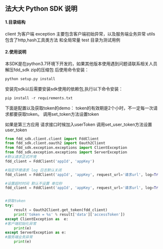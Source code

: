 ## 法大大 Python SDK 说明

#### 1.目录结构
client 为客户端
exception 主要包含客户端初始异常，以及服务端业务异常
utils 包含了http,hash工具类方法 和全局常量
test 目录为测试用例

#### 2.使用说明
本SDK是在python3.7环境下开发的，如果其他版本使用遇到问题请联系相关人员
解压fdd_sdk zip的压缩包
后使用命令安装：
```python
python setup.py install
```

安装完sdk以后需要安装sdk使用的依赖包,执行以下命令安装：
```python
pip install -r requirements.txt
```

下面是配置以及获取token的demo：
token的有效期是2个小时，不一定每一次请求都要获取token。
调用set_token方法设置token

如果是第三方应用 请求接口时候加入userToken
调用set_user_token方法设置user_token

```python
from fdd_sdk.client.client import FddClient
from fdd_sdk.client.oauth2 import Oauth2Client
from fdd_sdk.exception.exceptions import ClientException
from fdd_sdk.exception.exceptions import ServerException
#默认请求正式环境
fdd_client = FddClient('appId', 'appKey')

#指定环境请求 log 日志默认关闭
fdd_client = FddClient('appId', 'appKey', request_url='请求url', log=True)

#设置超时时间 默认不设置 单位秒
fdd_client = FddClient('appId', 'appKey', request_url='请求url', log=True, timeout=2)


#获取token
try:
    result = Oauth2Client.get_token(fdd_client)
    print('token = %s' % result['data']['accessToken'])
except ClientException as  e:
#客户端初始化异常
    print(e)
except ServerException as e:
#服务端业务异常
    print(e)



```


